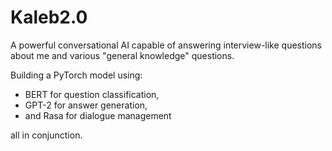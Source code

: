 # Kaleb2.0
A powerful conversational AI capable of answering interview-like questions about me and various "general knowledge" questions.

Building a PyTorch model using:
- BERT for question classification,
- GPT-2 for answer generation,
- and Rasa for dialogue management

all in conjunction.
